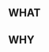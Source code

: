 ## WHAT

<!--
Write the change being made with this pull request
-->

## WHY

<!--
Write the motivation why you submit this pull request
-->
